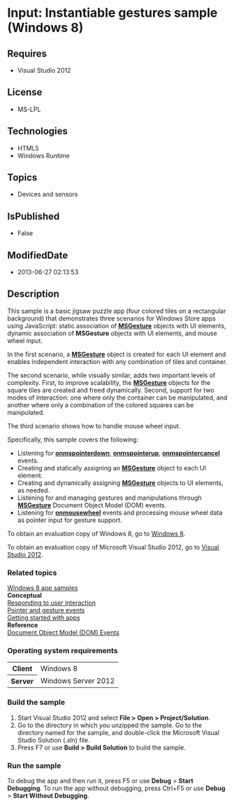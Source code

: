 # Input: Instantiable gestures sample (Windows 8)
## Requires
* Visual Studio 2012
## License
* MS-LPL
## Technologies
* HTML5
* Windows Runtime
## Topics
* Devices and sensors
## IsPublished
* False
## ModifiedDate
* 2013-06-27 02:13:53
## Description

<div id="mainSection">
<p>This sample is a basic jigsaw puzzle app (four colored tiles on a rectangular background) that demonstrates three scenarios for Windows Store apps using JavaScript: static association of
<a href="http://msdn.microsoft.com/library/windows/apps/hh968249"><b>MSGesture</b></a> objects with UI elements, dynamic association of
<b>MSGesture</b> objects with UI elements, and mouse wheel input. </p>
<p>In the first scenario, a <a href="http://msdn.microsoft.com/library/windows/apps/hh968249">
<b>MSGesture</b></a> object is created for each UI element and enables independent interaction with any combination of tiles and container.
</p>
<p>The second scenario, while visually similar, adds two important levels of complexity. First, to improve scalability, the
<a href="http://msdn.microsoft.com/library/windows/apps/hh968249"><b>MSGesture</b></a> objects for the square tiles are created and freed dynamically. Second, support for two modes of interaction: one where only the container can be manipulated, and another
 where only a combination of the colored squares can be manipulated. </p>
<p>The third scenario shows how to handle mouse wheel input.</p>
<p>Specifically, this sample covers the following:</p>
<ul>
<li>Listening for <a href="http://msdn.microsoft.com/library/windows/apps/hh465891">
<b>onmspointerdown</b></a>, <a href="http://msdn.microsoft.com/library/windows/apps/hh465912">
<b>onmspointerup</b></a>, <a href="http://msdn.microsoft.com/library/windows/apps/hh868516">
<b>onmspointercancel</b></a> events. </li><li>Creating and statically assigning an <a href="http://msdn.microsoft.com/library/windows/apps/hh968249">
<b>MSGesture</b></a> object to each UI element. </li><li>Creating and dynamically assigning <a href="http://msdn.microsoft.com/library/windows/apps/hh968249">
<b>MSGesture</b></a> objects to UI elements, as needed. </li><li>Listening for and managing gestures and manipulations through <a href="http://msdn.microsoft.com/library/windows/apps/hh968249">
<b>MSGesture</b></a>&nbsp;Document Object Model (DOM) events. </li><li>Listening for <a href="http://msdn.microsoft.com/library/windows/apps/hh466023">
<b>onmousewheel</b></a> events and processing mouse wheel data as pointer input for gesture support.
</li></ul>
<p></p>
<p>To obtain an evaluation copy of Windows&nbsp;8, go to <a href="http://go.microsoft.com/fwlink/p/?linkid=241655">
Windows&nbsp;8</a>.</p>
<p>To obtain an evaluation copy of Microsoft Visual Studio&nbsp;2012, go to <a href="http://go.microsoft.com/fwlink/p/?linkid=241656">
Visual Studio&nbsp;2012</a>.</p>
<h3><a id="related_topics"></a>Related topics</h3>
<dl><dt><a href="http://go.microsoft.com/fwlink/p/?LinkID=227694">Windows 8 app samples</a>
</dt><dt><b>Conceptual</b> </dt><dt><a href="http://msdn.microsoft.com/library/windows/apps/hh700412">Responding to user interaction</a>
</dt><dt><a href="http://msdn.microsoft.com/library/windows/apps/hh673557">Pointer and gesture events</a>
</dt><dt><a href="http://msdn.microsoft.com/library/windows/apps/">Getting started with apps</a>
</dt><dt><b>Reference</b> </dt><dt><a href="http://msdn.microsoft.com/library/windows/apps/hh767307">Document Object Model (DOM) Events</a>
</dt></dl>
<h3>Operating system requirements</h3>
<table>
<tbody>
<tr>
<th>Client</th>
<td><dt>Windows&nbsp;8 </dt></td>
</tr>
<tr>
<th>Server</th>
<td><dt>Windows Server&nbsp;2012 </dt></td>
</tr>
</tbody>
</table>
<h3>Build the sample</h3>
<ol>
<li>Start Visual Studio&nbsp;2012 and select <b>File &gt; Open &gt; Project/Solution</b>.
</li><li>Go to the directory in which you unzipped the sample. Go to the directory named for the sample, and double-click the Microsoft Visual Studio Solution (.sln) file.
</li><li>Press F7 or use <b>Build &gt; Build Solution</b> to build the sample. </li></ol>
<h3>Run the sample</h3>
<p>To debug the app and then run it, press F5 or use <b>Debug</b> &gt; <b>Start Debugging</b>. To run the app without debugging, press Ctrl&#43;F5 or use
<b>Debug</b> &gt; <b>Start Without Debugging</b>.</p>
</div>
